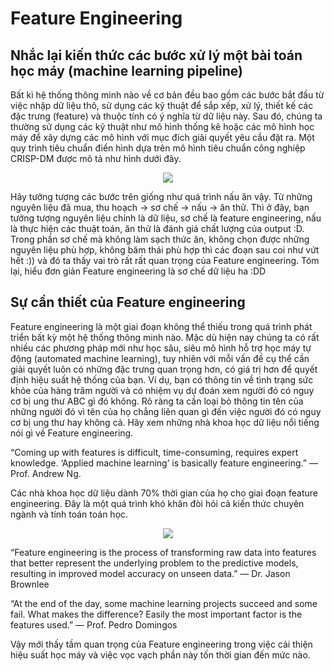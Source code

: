 # Feature Engineering 

## Nhắc lại kiến thức các bước xử lý một bài toán học máy (machine learning pipeline)

Bất kì hệ thống thông minh nào về cơ bản đều bao gồm các bước bắt đầu từ việc nhập dữ liệu thô, sử dụng các kỹ thuật để sắp xếp, xử lý, thiết kế các đặc trưng (feature) và thuộc tính có ý nghĩa từ dữ liệu này. Sau đó, chúng ta thường sử dụng các kỹ thuật như mô hình thống kê hoặc các mô hình học máy để xây dựng các mô hình với mục đích giải quyết yêu cầu đặt ra. Một quy trình tiêu chuẩn điển hình dựa trên mô hình tiêu chuẩn công nghiệp CRISP-DM được mô tả như hình dưới đây.

<p align = "center"><img src = "https://images.viblo.asia/7e86ba93-2bf0-4bc4-bcdd-c5d9b7464e91.png"></p>

Hãy tưởng tượng các bước trên giống như quá trình nấu ăn vậy. Từ những nguyên liệu đã mua, thu hoạch -> sơ chế -> nấu -> ăn thử. Thì ở đây, bạn tưởng tượng nguyên liệu chính là dữ liệu, sơ chế là feature engineering, nấu là thực hiện các thuật toán, ăn thử là đánh giá chất lượng của output :D. Trong phần sơ chế mà không làm sạch thức ăn, không chọn được những nguyên liệu phù hợp, không băm thái phù hợp thì các đoạn sau coi như vứt hết :)) và đó ta thấy vai trò rất rất quan trọng của Feature engineering. Tóm lại, hiểu đơn giản Feature engineering là sơ chế dữ liệu ha :DD

## Sự cần thiết của Feature engineering

Feature engineering là một giai đoạn không thể thiếu trong quá trình phát triển bất kỳ một hệ thống thông minh nào. Mặc dù hiện nay chúng ta có rất nhiều các phương pháp mới như học sâu, siêu mô hình hỗ trợ học máy tự động (automated machine learning), tuy nhiên với mỗi vấn đề cụ thể cần giải quyết luôn có những đặc trưng quan trọng hơn, có giá trị hơn để quyết định hiệu suất hệ thống của bạn. Ví dụ, bạn có thông tin về tình trạng sức khỏe của hàng trăm người và có nhiệm vụ dự đoán xem người đó có nguy cơ bị ung thư ABC gì đó không. Rõ ràng ta cần loại bỏ thông tin tên của những người đó vì tên của họ chẳng liên quan gì đến việc người đó có nguy cơ bị ung thư hay không cả. Hãy xem những nhà khoa học dữ liệu nổi tiếng nói gì về Feature engineering.

“Coming up with features is difficult, time-consuming, requires expert knowledge. ‘Applied machine learning’ is basically feature engineering.” — Prof. Andrew Ng.

Các nhà khoa học dữ liệu dành 70% thời gian của họ cho giai đoạn feature engineering. Đây là một quá trình khó khăn đòi hỏi cả kiến thức chuyên ngành và tính toán toán học.

<p align = "center"><img src = "https://miro.medium.com/max/1400/0*-dn9U8gMVWjDahQV.jpg"></p>

“Feature engineering is the process of transforming raw data into features that better represent the underlying problem to the predictive models, resulting in improved model accuracy on unseen data.” — Dr. Jason Brownlee

“At the end of the day, some machine learning projects succeed and some fail. What makes the difference? Easily the most important factor is the features used.” — Prof. Pedro Domingos

Vậy mới thấy tầm quan trọng của Feature engineering trong việc cải thiện hiệu suất học máy và việc vọc vạch phần này tốn thời gian đến mức nào.


